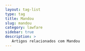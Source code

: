 ```yaml
---
layout: tag-list
type: tag
title: Mandou
slug: mandou
category: lawfare
sidebar: true
description: >
   Artigos relacionados com Mandou
---
```

